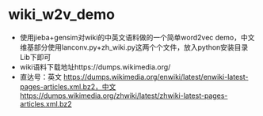 # wiki_w2v_demo
* 使用jieba+gensim对wiki的中英文语料做的一个简单word2vec demo，中文维基部分使用lanconv.py+zh_wiki.py这两个个文件，放入python安装目录Lib下即可
* wiki语料下载地址https://dumps.wikimedia.org/
* 直达号：英文 https://dumps.wikimedia.org/enwiki/latest/enwiki-latest-pages-articles.xml.bz2，中文 https://dumps.wikimedia.org/zhwiki/latest/zhwiki-latest-pages-articles.xml.bz2

